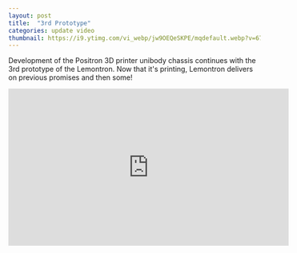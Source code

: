```yaml
---
layout: post
title:  "3rd Prototype"
categories: update video
thumbnail: https://i9.ytimg.com/vi_webp/jw9OEQeSKPE/mqdefault.webp?v=673210c6&sqp=CMS1yLkG&rs=AOn4CLCFpgv4z4Chqk1_hWVOs56KkddEbA
---
```


Development of the Positron 3D printer unibody chassis continues with the 3rd prototype of the Lemontron. Now that it's printing, Lemontron delivers on previous promises and then some!

<iframe width="560" height="315" src="https://www.youtube.com/embed/jw9OEQeSKPE" frameborder="0" allow="accelerometer; autoplay; clipboard-write; encrypted-media; gyroscope; picture-in-picture; web-share" referrerpolicy="strict-origin-when-cross-origin" allowfullscreen></iframe>